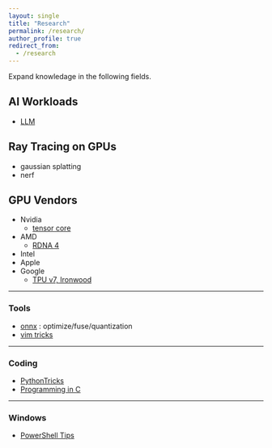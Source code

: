 ```yaml
---
layout: single 
title: "Research"
permalink: /research/
author_profile: true
redirect_from: 
  - /research
---
```


Expand knowledage in the following fields.

## AI Workloads 
* [LLM](https://docs.google.com/document/d/e/2PACX-1vTqXzWwf4ukJYB0Cfv5FG4nAdBaaZb9WoT5i48iuf3gAzhdqur0CkMpL_L7pOl5oODg8q4-ROfn81Ck/pub)

## Ray Tracing on GPUs
* gaussian splatting 
* nerf

## GPU Vendors 
* Nvidia
	* [tensor core](https://docs.google.com/document/d/e/2PACX-1vQMlMlz6IxkDNGJkDQAVX8VIy17tMuYbX40bVcSUAhNKR3FikNX01DAa2KGxCn0go-GZYxEIGyw3kS5/pub)
* AMD 
	* [RDNA 4](https://docs.google.com/document/d/e/2PACX-1vRaOZ7cOk6Sqnwl_yOpQ1aYRNZovJpK4clHFwwij_WXqL4HV6jFbCwiZG1ntwm38GE9Mw6OE-N0MBgY/pub)
* Intel
* Apple
* Google
	* [TPU v7, Ironwood](https://docs.google.com/document/d/e/2PACX-1vTjm2OivecsT5nzPUo3cOouH4Q6yW4sqpDUudO_8kHG1UH_6oiwRB5Ye5VmRRVMiHegmHDRfQc7MD8T/pub)

---
### Tools 
* [onnx](https://docs.google.com/document/d/e/2PACX-1vSvHYWmBn5k-fp5DLdtg4MHqPkEwtSv66uFXuqFpiwlWIeZZwdS7xzupJe6pwPfScopwjTpnH-x9zJc/pub) : optimize/fuse/quantization
* [vim tricks](https://docs.google.com/document/d/e/2PACX-1vTPLEGk22WAhSkOXFjN-76HScnFYRapfJ_IuYO6g5tcTKPR-LdHe4WVnCRysQFxB3DxnxolBjrPllX7/pub)

---
### Coding
* [PythonTricks](https://github.com/leimingyu/leimingyu.github.io/blob/master/files/python/PythonTricksTheBook.pdf)
* [Programming in C](https://docs.google.com/document/d/e/2PACX-1vSjO0LIk3LWkkdrltbMRiDGEoDylMQdGq9pyFXZvC43b_PJcR8rLJoHzXAORZljcnI2qdXFoceqhBNO/pub)

---
### Windows 
* [PowerShell Tips](https://docs.google.com/document/d/e/2PACX-1vSntNQL-pGsWkQW4amaYVbgITSft6x75KtJ6xHPCy6QYuHkbkSCUGq_R0IDlvvcfTCVYJG6o8mnPYLS/pub)
